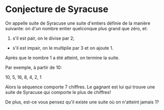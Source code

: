 # Conjecture de Syracuse

On appelle suite de Syracuse une suite d'entiers définie de la manière suivante: on d'un nombre entier quelconque plus grand que zéro, et:

1. s'il est pair, on le divise par 2;
* s'il est impair, on le multiplie par 3 et on ajoute 1.

Après que le nombre 1 a été atteint, on termine la suite.

Par exemple, à partir de 10:

10, 5, 16, 8, 4, 2, 1

Alors la séquence comporte 7 chiffres. Le gagnant est lui qui trouve une suite de Syracuse qui comporte le plus de chiffres!

De plus, est-ce vous pensez qu'il existe une suite où on n'atteint jamais 1?
